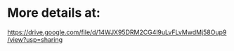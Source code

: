 # More details at:
https://drive.google.com/file/d/14WJX95DRM2CG4l9uLvFLvMwdMj58Oup9/view?usp=sharing